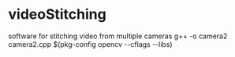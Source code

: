 # videoStitching
software for stitching video from multiple cameras
g++ -o camera2  camera2.cpp $(pkg-config opencv --cflags --libs)

